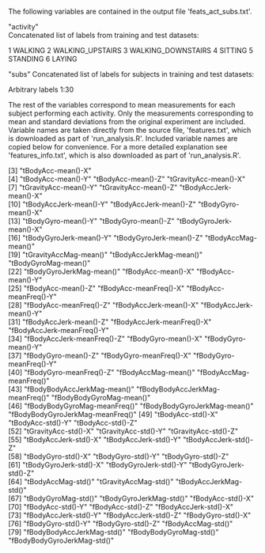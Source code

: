 The following variables are contained in the output file 'feats_act_subs.txt'.

"activity"  
Concatenated list of labels from training and test datasets:

1 WALKING
2 WALKING_UPSTAIRS
3 WALKING_DOWNSTAIRS
4 SITTING
5 STANDING
6 LAYING

"subs"
Concatenated list of labels for subjects in training and test datasets:

Arbitrary labels 1:30

The rest of the variables correspond to mean measurements for each subject performing each activity. 
Only the measurements corresponding to mean and standard deviations from the original experiment are included. 
Variable names are taken directly from the source file, 'features.txt', which is downloaded as part of 'run_analysis.R'.
Included variable names are copied below for convenience. For a more detailed explanation see 'features_info.txt', which 
is also downloaded as part of 'run_analysis.R'.

 [3] "tBodyAcc-mean()-X"              
 [4] "tBodyAcc-mean()-Y"               "tBodyAcc-mean()-Z"               "tGravityAcc-mean()-X"           
 [7] "tGravityAcc-mean()-Y"            "tGravityAcc-mean()-Z"            "tBodyAccJerk-mean()-X"          
[10] "tBodyAccJerk-mean()-Y"           "tBodyAccJerk-mean()-Z"           "tBodyGyro-mean()-X"             
[13] "tBodyGyro-mean()-Y"              "tBodyGyro-mean()-Z"              "tBodyGyroJerk-mean()-X"         
[16] "tBodyGyroJerk-mean()-Y"          "tBodyGyroJerk-mean()-Z"          "tBodyAccMag-mean()"             
[19] "tGravityAccMag-mean()"           "tBodyAccJerkMag-mean()"          "tBodyGyroMag-mean()"            
[22] "tBodyGyroJerkMag-mean()"         "fBodyAcc-mean()-X"               "fBodyAcc-mean()-Y"              
[25] "fBodyAcc-mean()-Z"               "fBodyAcc-meanFreq()-X"           "fBodyAcc-meanFreq()-Y"          
[28] "fBodyAcc-meanFreq()-Z"           "fBodyAccJerk-mean()-X"           "fBodyAccJerk-mean()-Y"          
[31] "fBodyAccJerk-mean()-Z"           "fBodyAccJerk-meanFreq()-X"       "fBodyAccJerk-meanFreq()-Y"      
[34] "fBodyAccJerk-meanFreq()-Z"       "fBodyGyro-mean()-X"              "fBodyGyro-mean()-Y"             
[37] "fBodyGyro-mean()-Z"              "fBodyGyro-meanFreq()-X"          "fBodyGyro-meanFreq()-Y"         
[40] "fBodyGyro-meanFreq()-Z"          "fBodyAccMag-mean()"              "fBodyAccMag-meanFreq()"         
[43] "fBodyBodyAccJerkMag-mean()"      "fBodyBodyAccJerkMag-meanFreq()"  "fBodyBodyGyroMag-mean()"        
[46] "fBodyBodyGyroMag-meanFreq()"     "fBodyBodyGyroJerkMag-mean()"     "fBodyBodyGyroJerkMag-meanFreq()"
[49] "tBodyAcc-std()-X"                "tBodyAcc-std()-Y"                "tBodyAcc-std()-Z"               
[52] "tGravityAcc-std()-X"             "tGravityAcc-std()-Y"             "tGravityAcc-std()-Z"            
[55] "tBodyAccJerk-std()-X"            "tBodyAccJerk-std()-Y"            "tBodyAccJerk-std()-Z"           
[58] "tBodyGyro-std()-X"               "tBodyGyro-std()-Y"               "tBodyGyro-std()-Z"              
[61] "tBodyGyroJerk-std()-X"           "tBodyGyroJerk-std()-Y"           "tBodyGyroJerk-std()-Z"          
[64] "tBodyAccMag-std()"               "tGravityAccMag-std()"            "tBodyAccJerkMag-std()"          
[67] "tBodyGyroMag-std()"              "tBodyGyroJerkMag-std()"          "fBodyAcc-std()-X"               
[70] "fBodyAcc-std()-Y"                "fBodyAcc-std()-Z"                "fBodyAccJerk-std()-X"           
[73] "fBodyAccJerk-std()-Y"            "fBodyAccJerk-std()-Z"            "fBodyGyro-std()-X"              
[76] "fBodyGyro-std()-Y"               "fBodyGyro-std()-Z"               "fBodyAccMag-std()"              
[79] "fBodyBodyAccJerkMag-std()"       "fBodyBodyGyroMag-std()"          "fBodyBodyGyroJerkMag-std()"  



